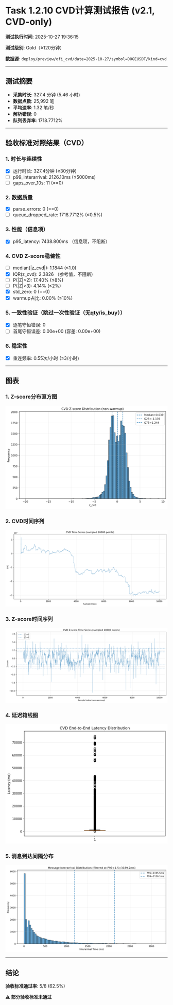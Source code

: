 # Task 1.2.10 CVD计算测试报告 (v2.1, CVD-only)

**测试执行时间**: 2025-10-27 19:36:15

**测试级别**: Gold（≥120分钟）

**数据源**: `deploy/preview/ofi_cvd/date=2025-10-27/symbol=DOGEUSDT/kind=cvd`

---

## 测试摘要

- **采集时长**: 327.4 分钟 (5.46 小时)
- **数据点数**: 25,992 笔
- **平均速率**: 1.32 笔/秒
- **解析错误**: 0
- **队列丢弃率**: 1718.7712%

---

## 验收标准对照结果（CVD）

### 1. 时长与连续性
- [x] 运行时长: 327.4分钟 (≥30分钟)
- [ ] p99_interarrival: 2126.10ms (≤5000ms)
- [ ] gaps_over_10s: 11 (==0)

### 2. 数据质量
- [x] parse_errors: 0 (==0)
- [ ] queue_dropped_rate: 1718.7712% (≤0.5%)

### 3. 性能（信息项）
- [x] p95_latency: 7438.800ms （信息项，不阻断）

### 4. CVD Z-score稳健性
- [ ] median(|z_cvd|): 1.1844 (≤1.0)
- [x] IQR(z_cvd): 2.3826 （参考值，不阻断）
- [ ] P(|Z|>2): 17.40% (≤8%)
- [ ] P(|Z|>3): 4.14% (≤2%)
- [x] std_zero: 0 (==0)
- [x] warmup占比: 0.00% (≤10%)

### 5. 一致性验证（跳过一次性验证（无qty/is_buy））
- [x] 逐笔守恒错误: 0
- [ ] 首尾守恒误差: 0.00e+00 (容差: 0.00e+00)

### 6. 稳定性
- [x] 重连频率: 0.55次/小时 (≤3/小时)

---

## 图表

### 1. Z-score分布直方图
![Z-score直方图](../../figs_multi/DOGEUSDT/cvd_hist_z.png)

### 2. CVD时间序列
![CVD时间序列](../../figs_multi/DOGEUSDT/cvd_timeseries.png)

### 3. Z-score时间序列
![Z-score时间序列](../../figs_multi/DOGEUSDT/cvd_z_timeseries.png)

### 4. 延迟箱线图
![延迟箱线图](../../figs_multi/DOGEUSDT/cvd_latency_box.png)

### 5. 消息到达间隔分布
![Interarrival分布](../../figs_multi/DOGEUSDT/cvd_interarrival_hist.png)

---

## 结论

**验收标准通过率**: 5/8 (62.5%)

**⚠️ 部分验收标准未通过**
